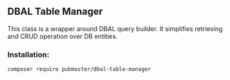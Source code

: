 ## DBAL Table Manager

This class is a wrapper around DBAL query builder. It simplifies retrieving and CRUD operation over DB entities. 

### Installation:

```
composer require pubmaster/dbal-table-manager
```
